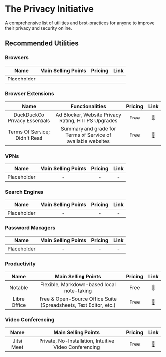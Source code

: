 # The Privacy Initiative

A comprehensive list of utilities and best-practices for anyone to improve their privacy and security online.

## Recommended Utilities

### Browsers


| Name                               |  Main Selling Points                                | Pricing           | Link |
| :---------------------------------:|:--------------------------------------------------: | :----------------:|:----:|
| Placeholder | - | - | - |


### Browser Extensions


| Name                               |  Functionalities                                    | Pricing           | Link |
| :---------------------------------:|:--------------------------------------------------: | :----------------:|:----:|
| DuckDuckGo Privacy Essentials      | Ad Blocker, Website Privacy Rating, HTTPS Upgrades  | Free | [🔗](https://chrome.google.com/webstore/detail/duckduckgo-privacy-essent/bkdgflcldnnnapblkhphbgpggdiikppg/)   |
| Terms Of Service; Didn't Read      | Summary and grade for Terms of Service of available websites  | Free | [🔗](https://tosdr.org/downloads.html)   |

### VPNs

| Name                               |  Main Selling Points                                | Pricing           | Link |
| :---------------------------------:|:--------------------------------------------------: | :----------------:|:----:|
| Placeholder | - | - | - |

### Search Engines

| Name                               |  Main Selling Points                                | Pricing           | Link |
| :---------------------------------:|:--------------------------------------------------: | :----------------:|:----:|
| Placeholder | - | - | - |

### Password Managers

| Name                               |  Main Selling Points                                | Pricing           | Link |
| :---------------------------------:|:--------------------------------------------------: | :----------------:|:----:|
| Placeholder | - | - | - |

### Productivity

| Name                               |  Main Selling Points                                | Pricing           | Link |
| :---------------------------------:|:--------------------------------------------------: | :----------------:|:----:|
| Notable | Flexible, Markdown-based local note-taking | Free |[🔗](https://meet.jit.si/)   |
| Libre Office | Free & Open-Source Office Suite (Spreadsheets, Text Editor, etc.) | Free |[🔗](https://www.libreoffice.org/)|

### Video Conferencing

| Name                               |  Main Selling Points                                | Pricing           | Link |
| :---------------------------------:|:--------------------------------------------------: | :----------------:|:----:|
| Jitsi Meet | Private, No-Installation, Intuitive Video Conferencing | Free |[🔗](https://meet.jit.si/)   |
